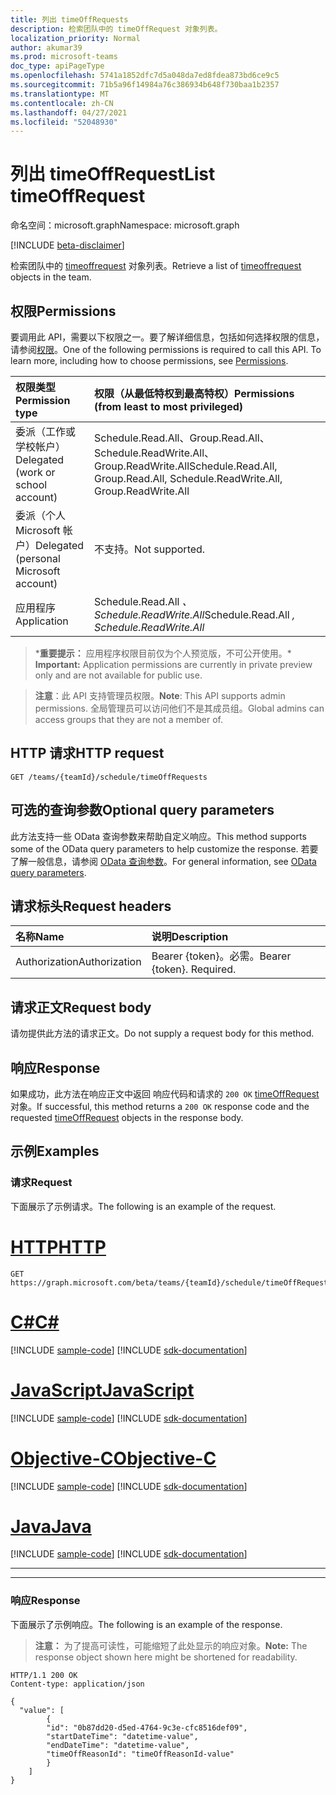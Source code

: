 ```yaml
---
title: 列出 timeOffRequests
description: 检索团队中的 timeOffRequest 对象列表。
localization_priority: Normal
author: akumar39
ms.prod: microsoft-teams
doc_type: apiPageType
ms.openlocfilehash: 5741a1852dfc7d5a048da7ed8fdea873bd6ce9c5
ms.sourcegitcommit: 71b5a96f14984a76c386934b648f730baa1b2357
ms.translationtype: MT
ms.contentlocale: zh-CN
ms.lasthandoff: 04/27/2021
ms.locfileid: "52048930"
---
```

# <a name="list-timeoffrequest"></a><span data-ttu-id="4892a-103">列出 timeOffRequest</span><span class="sxs-lookup"><span data-stu-id="4892a-103">List timeOffRequest</span></span>

<span data-ttu-id="4892a-104">命名空间：microsoft.graph</span><span class="sxs-lookup"><span data-stu-id="4892a-104">Namespace: microsoft.graph</span></span>

[!INCLUDE [beta-disclaimer](../../includes/beta-disclaimer.md)]

<span data-ttu-id="4892a-105">检索团队中的 [timeoffrequest](../resources/timeoffrequest.md) 对象列表。</span><span class="sxs-lookup"><span data-stu-id="4892a-105">Retrieve a list of [timeoffrequest](../resources/timeoffrequest.md) objects in the team.</span></span>

## <a name="permissions"></a><span data-ttu-id="4892a-106">权限</span><span class="sxs-lookup"><span data-stu-id="4892a-106">Permissions</span></span>

<span data-ttu-id="4892a-p101">要调用此 API，需要以下权限之一。要了解详细信息，包括如何选择权限的信息，请参阅[权限](/graph/permissions-reference)。</span><span class="sxs-lookup"><span data-stu-id="4892a-p101">One of the following permissions is required to call this API. To learn more, including how to choose permissions, see [Permissions](/graph/permissions-reference).</span></span>

| <span data-ttu-id="4892a-109">权限类型</span><span class="sxs-lookup"><span data-stu-id="4892a-109">Permission type</span></span>                        | <span data-ttu-id="4892a-110">权限（从最低特权到最高特权）</span><span class="sxs-lookup"><span data-stu-id="4892a-110">Permissions (from least to most privileged)</span></span> |
|:---------------------------------------|:--------------------------------------------|
|<span data-ttu-id="4892a-111">委派（工作或学校帐户）</span><span class="sxs-lookup"><span data-stu-id="4892a-111">Delegated (work or school account)</span></span> | <span data-ttu-id="4892a-112">Schedule.Read.All、Group.Read.All、Schedule.ReadWrite.All、Group.ReadWrite.All</span><span class="sxs-lookup"><span data-stu-id="4892a-112">Schedule.Read.All, Group.Read.All, Schedule.ReadWrite.All, Group.ReadWrite.All</span></span>    |
|<span data-ttu-id="4892a-113">委派（个人 Microsoft 帐户）</span><span class="sxs-lookup"><span data-stu-id="4892a-113">Delegated (personal Microsoft account)</span></span> | <span data-ttu-id="4892a-114">不支持。</span><span class="sxs-lookup"><span data-stu-id="4892a-114">Not supported.</span></span>    |
|<span data-ttu-id="4892a-115">应用程序</span><span class="sxs-lookup"><span data-stu-id="4892a-115">Application</span></span> | <span data-ttu-id="4892a-116">Schedule.Read.All *、Schedule.ReadWrite.All*</span><span class="sxs-lookup"><span data-stu-id="4892a-116">Schedule.Read.All *, Schedule.ReadWrite.All*</span></span> |

><span data-ttu-id="4892a-117">\***重要提示：** 应用程序权限目前仅为个人预览版，不可公开使用。</span><span class="sxs-lookup"><span data-stu-id="4892a-117">\* **Important:** Application permissions are currently in private preview only and are not available for public use.</span></span>

> <span data-ttu-id="4892a-118">**注意**：此 API 支持管理员权限。</span><span class="sxs-lookup"><span data-stu-id="4892a-118">**Note**: This API supports admin permissions.</span></span> <span data-ttu-id="4892a-119">全局管理员可以访问他们不是其成员组。</span><span class="sxs-lookup"><span data-stu-id="4892a-119">Global admins can access groups that they are not a member of.</span></span> 

## <a name="http-request"></a><span data-ttu-id="4892a-120">HTTP 请求</span><span class="sxs-lookup"><span data-stu-id="4892a-120">HTTP request</span></span>

<!-- { "blockType": "ignored" } -->

```http
GET /teams/{teamId}/schedule/timeOffRequests
```

## <a name="optional-query-parameters"></a><span data-ttu-id="4892a-121">可选的查询参数</span><span class="sxs-lookup"><span data-stu-id="4892a-121">Optional query parameters</span></span>

<span data-ttu-id="4892a-122">此方法支持一些 OData 查询参数来帮助自定义响应。</span><span class="sxs-lookup"><span data-stu-id="4892a-122">This method supports some of the OData query parameters to help customize the response.</span></span> <span data-ttu-id="4892a-123">若要了解一般信息，请参阅 [OData 查询参数](/graph/query-parameters)。</span><span class="sxs-lookup"><span data-stu-id="4892a-123">For general information, see [OData query parameters](/graph/query-parameters).</span></span>

## <a name="request-headers"></a><span data-ttu-id="4892a-124">请求标头</span><span class="sxs-lookup"><span data-stu-id="4892a-124">Request headers</span></span>

| <span data-ttu-id="4892a-125">名称</span><span class="sxs-lookup"><span data-stu-id="4892a-125">Name</span></span>      |<span data-ttu-id="4892a-126">说明</span><span class="sxs-lookup"><span data-stu-id="4892a-126">Description</span></span>|
|:----------|:----------|
| <span data-ttu-id="4892a-127">Authorization</span><span class="sxs-lookup"><span data-stu-id="4892a-127">Authorization</span></span> | <span data-ttu-id="4892a-p104">Bearer {token}。必需。</span><span class="sxs-lookup"><span data-stu-id="4892a-p104">Bearer {token}. Required.</span></span> |

## <a name="request-body"></a><span data-ttu-id="4892a-130">请求正文</span><span class="sxs-lookup"><span data-stu-id="4892a-130">Request body</span></span>

<span data-ttu-id="4892a-131">请勿提供此方法的请求正文。</span><span class="sxs-lookup"><span data-stu-id="4892a-131">Do not supply a request body for this method.</span></span>

## <a name="response"></a><span data-ttu-id="4892a-132">响应</span><span class="sxs-lookup"><span data-stu-id="4892a-132">Response</span></span>

<span data-ttu-id="4892a-133">如果成功，此方法在响应正文中返回 响应代码和请求的 `200 OK` [timeOffRequest](../resources/timeoffrequest.md) 对象。</span><span class="sxs-lookup"><span data-stu-id="4892a-133">If successful, this method returns a `200 OK` response code and the requested [timeOffRequest](../resources/timeoffrequest.md) objects in the response body.</span></span>

## <a name="examples"></a><span data-ttu-id="4892a-134">示例</span><span class="sxs-lookup"><span data-stu-id="4892a-134">Examples</span></span>

### <a name="request"></a><span data-ttu-id="4892a-135">请求</span><span class="sxs-lookup"><span data-stu-id="4892a-135">Request</span></span>

<span data-ttu-id="4892a-136">下面展示了示例请求。</span><span class="sxs-lookup"><span data-stu-id="4892a-136">The following is an example of the request.</span></span>


# <a name="http"></a>[<span data-ttu-id="4892a-137">HTTP</span><span class="sxs-lookup"><span data-stu-id="4892a-137">HTTP</span></span>](#tab/http)
<!-- {
  "blockType": "request",
  "name": "get_timeoffrequest_2"
}-->

```msgraph-interactive
GET https://graph.microsoft.com/beta/teams/{teamId}/schedule/timeOffRequests
```
# <a name="c"></a>[<span data-ttu-id="4892a-138">C#</span><span class="sxs-lookup"><span data-stu-id="4892a-138">C#</span></span>](#tab/csharp)
[!INCLUDE [sample-code](../includes/snippets/csharp/get-timeoffrequest-2-csharp-snippets.md)]
[!INCLUDE [sdk-documentation](../includes/snippets/snippets-sdk-documentation-link.md)]

# <a name="javascript"></a>[<span data-ttu-id="4892a-139">JavaScript</span><span class="sxs-lookup"><span data-stu-id="4892a-139">JavaScript</span></span>](#tab/javascript)
[!INCLUDE [sample-code](../includes/snippets/javascript/get-timeoffrequest-2-javascript-snippets.md)]
[!INCLUDE [sdk-documentation](../includes/snippets/snippets-sdk-documentation-link.md)]

# <a name="objective-c"></a>[<span data-ttu-id="4892a-140">Objective-C</span><span class="sxs-lookup"><span data-stu-id="4892a-140">Objective-C</span></span>](#tab/objc)
[!INCLUDE [sample-code](../includes/snippets/objc/get-timeoffrequest-2-objc-snippets.md)]
[!INCLUDE [sdk-documentation](../includes/snippets/snippets-sdk-documentation-link.md)]

# <a name="java"></a>[<span data-ttu-id="4892a-141">Java</span><span class="sxs-lookup"><span data-stu-id="4892a-141">Java</span></span>](#tab/java)
[!INCLUDE [sample-code](../includes/snippets/java/get-timeoffrequest-2-java-snippets.md)]
[!INCLUDE [sdk-documentation](../includes/snippets/snippets-sdk-documentation-link.md)]

---

---

### <a name="response"></a><span data-ttu-id="4892a-142">响应</span><span class="sxs-lookup"><span data-stu-id="4892a-142">Response</span></span>

<span data-ttu-id="4892a-143">下面展示了示例响应。</span><span class="sxs-lookup"><span data-stu-id="4892a-143">The following is an example of the response.</span></span>

> <span data-ttu-id="4892a-144">**注意：** 为了提高可读性，可能缩短了此处显示的响应对象。</span><span class="sxs-lookup"><span data-stu-id="4892a-144">**Note:** The response object shown here might be shortened for readability.</span></span>

<!-- {
  "blockType": "response",
  "truncated": true,
  "@odata.type": "microsoft.graph.timeOffRequest"
} -->

```http
HTTP/1.1 200 OK
Content-type: application/json

{
  "value": [
        {
        "id": "0b87dd20-d5ed-4764-9c3e-cfc8516def09",
        "startDateTime": "datetime-value",
        "endDateTime": "datetime-value",
        "timeOffReasonId": "timeOffReasonId-value"
        }
    ]
}
```

<!-- uuid: 16cd6b66-4b1a-43a1-adaf-3a886856ed98
2019-02-04 14:57:30 UTC -->
<!-- {
  "type": "#page.annotation",
  "description": "List timeOffRequest",
  "keywords": "",
  "section": "documentation",
  "tocPath": ""
}-->


